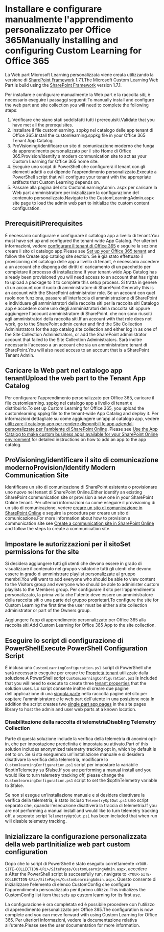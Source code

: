 # <a name="manually-installing-and-configuring-custom-learning-for-office-365"></a><span data-ttu-id="aa15a-101">Installare e configurare manualmente l'apprendimento personalizzato per Office 365</span><span class="sxs-lookup"><span data-stu-id="aa15a-101">Manually installing and configuring Custom Learning for Office 365</span></span>

<span data-ttu-id="aa15a-102">La Web part Microsoft Learning personalizzata viene creata utilizzando la versione di [SharePoint Framework](https://docs.microsoft.com/en-us/sharepoint/dev/spfx/sharepoint-framework-overview) 1.7.1.</span><span class="sxs-lookup"><span data-stu-id="aa15a-102">The Microsoft Custom Learning Web Part is build using the [SharePoint Framework](https://docs.microsoft.com/en-us/sharepoint/dev/spfx/sharepoint-framework-overview) version 1.7.1.</span></span>

<span data-ttu-id="aa15a-103">Per installare e configurare manualmente la Web part e la raccolta siti, è necessario eseguire i passaggi seguenti:</span><span class="sxs-lookup"><span data-stu-id="aa15a-103">To manually install and configure the web part and site collection you will need to complete the following steps:</span></span>

1. <span data-ttu-id="aa15a-104">Verificare che siano stati soddisfatti tutti i prerequisiti.</span><span class="sxs-lookup"><span data-stu-id="aa15a-104">Validate that you have met all the prerequisites.</span></span>
1. <span data-ttu-id="aa15a-105">Installare il file customlearning. sppkg nel catalogo delle app tenant di Office 365.</span><span class="sxs-lookup"><span data-stu-id="aa15a-105">Install the customlearning.sppkg file in your Office 365 Tenant App Catalog.</span></span>
1. <span data-ttu-id="aa15a-106">ProVisioning/identificare un sito di comunicazione moderno che funga da apprendimento personalizzato per il sito Home di Office 365.</span><span class="sxs-lookup"><span data-stu-id="aa15a-106">Provision/Identify a modern communication site to act as your Custom Learning for Office 365 home site.</span></span>
1. <span data-ttu-id="aa15a-107">Eseguire uno script di PowerShell che configurerà il tenant con gli elementi adatti a cui dipende l'apprendimento personalizzato.</span><span class="sxs-lookup"><span data-stu-id="aa15a-107">Execute a PowerShell script that will configure your tenant with the appropriate artifacts that Custom Learning depends on.</span></span>
1. <span data-ttu-id="aa15a-108">Passare alla pagina del sito CustomLearningAdmin. aspx per caricare la Web part amministratore per inizializzare la configurazione del contenuto personalizzato.</span><span class="sxs-lookup"><span data-stu-id="aa15a-108">Navigate to the CustomLearningAdmin.aspx site page to load the admin web part to initialize the custom content configuration.</span></span>

## <a name="prerequisites"></a><span data-ttu-id="aa15a-109">Prerequisiti</span><span class="sxs-lookup"><span data-stu-id="aa15a-109">Prerequisites</span></span>

<span data-ttu-id="aa15a-110">È necessario configurare e configurare il catalogo app a livello di tenant.</span><span class="sxs-lookup"><span data-stu-id="aa15a-110">You must have set up and configured the tenant-wide App Catalog.</span></span> <span data-ttu-id="aa15a-111">Per ulteriori informazioni, vedere [configurare il tenant di Office 365](https://docs.microsoft.com/en-us/sharepoint/dev/spfx/set-up-your-developer-tenant#create-app-catalog-site) e seguire la sezione creare il sito di catalogo app.</span><span class="sxs-lookup"><span data-stu-id="aa15a-111">Please see [Set up your Office 365 tenant](https://docs.microsoft.com/en-us/sharepoint/dev/spfx/set-up-your-developer-tenant#create-app-catalog-site) and follow the Create app catalog site section.</span></span> <span data-ttu-id="aa15a-112">Se è già stato effettuato il provisioning del catalogo delle app a livello di tenant, è necessario accedere a un account che disponga dei diritti di caricamento di un pacchetto per completare il processo di installazione.</span><span class="sxs-lookup"><span data-stu-id="aa15a-112">If your tenant-wide App Catalog has already been provisioned you will need access to an account that has rights to upload a package to it to complete this setup process.</span></span> <span data-ttu-id="aa15a-113">Si tratta in genere di un account con il ruolo di amministratore di SharePoint.</span><span class="sxs-lookup"><span data-stu-id="aa15a-113">Generally this is an account with the SharePoint administrator role.</span></span> <span data-ttu-id="aa15a-114">Se un account con quel ruolo non funziona, passare all'interfaccia di amministrazione di SharePoint e individuare gli amministratori della raccolta siti per la raccolta siti Catalogo app e accedere come uno degli amministratori della raccolta siti oppure aggiungere l'account amministratore di SharePoint. che non sono riusciti agli amministratori della raccolta siti.</span><span class="sxs-lookup"><span data-stu-id="aa15a-114">If an account with that role does not work, go to the SharePoint admin center and find the Site Collection Administrators for the app catalog site collection and either log in as one of the Site Collection Administrators, or add the SharePoint administrator account that failed to the Site Collection Administrators.</span></span> <span data-ttu-id="aa15a-115">Sarà inoltre necessario l'accesso a un account che sia un amministratore tenant di SharePoint.</span><span class="sxs-lookup"><span data-stu-id="aa15a-115">You will also need access to an account that is a SharePoint Tenant Admin.</span></span>

## <a name="upload-the-web-part-to-the-tenant-app-catalog"></a><span data-ttu-id="aa15a-116">Caricare la Web part nel catalogo app tenant</span><span class="sxs-lookup"><span data-stu-id="aa15a-116">Upload the web part to the Tenant App Catalog</span></span>

<span data-ttu-id="aa15a-117">Per configurare l'apprendimento personalizzato per Office 365, caricare il file customlearning. sppkg nel catalogo app a livello di tenant e distribuirlo.</span><span class="sxs-lookup"><span data-stu-id="aa15a-117">To set up Custom Learning for Office 365, you upload the customlearning.sppkg file to the tenant-wide App Catalog and deploy it.</span></span> <span data-ttu-id="aa15a-118">Per informazioni dettagliate su come aggiungere un'app al catalogo app, vedere [utilizzare il catalogo app per rendere disponibili le app aziendali personalizzate per l'ambiente di SharePoint Online](https://docs.microsoft.com/en-us/sharepoint/use-app-catalog) .</span><span class="sxs-lookup"><span data-stu-id="aa15a-118">Please see [Use the App Catalog to make custom business apps available for your SharePoint Online environment](https://docs.microsoft.com/en-us/sharepoint/use-app-catalog) for detailed instructions on how to add an app to the app catalog.</span></span>

## <a name="provisionidentify-modern-communication-site"></a><span data-ttu-id="aa15a-119">ProVisioning/identificare il sito di comunicazione moderno</span><span class="sxs-lookup"><span data-stu-id="aa15a-119">Provision/Identify Modern Communication Site</span></span>

<span data-ttu-id="aa15a-120">Identificare un sito di comunicazione di SharePoint esistente o provisionare uno nuovo nel tenant di SharePoint Online.</span><span class="sxs-lookup"><span data-stu-id="aa15a-120">Either identify an existing SharePoint communication site or provision a new one in your SharePoint Online tenant.</span></span> <span data-ttu-id="aa15a-121">Per ulteriori informazioni su come eseguire il provisioning di un sito di comunicazione, vedere [creare un sito di comunicazione in SharePoint Online](https://support.office.com/en-us/article/create-a-communication-site-in-sharepoint-online-7fb44b20-a72f-4d2c-9173-fc8f59ba50eb) e seguire la procedura per creare un sito di comunicazione.</span><span class="sxs-lookup"><span data-stu-id="aa15a-121">For more information about how to provision a communication site see [Create a communication site in SharePoint Online](https://support.office.com/en-us/article/create-a-communication-site-in-sharepoint-online-7fb44b20-a72f-4d2c-9173-fc8f59ba50eb) and follow the steps to create a communication site.</span></span>

## <a name="set-permissions-for-the-site"></a><span data-ttu-id="aa15a-122">Impostare le autorizzazioni per il sito</span><span class="sxs-lookup"><span data-stu-id="aa15a-122">Set permissions for the site</span></span>

<span data-ttu-id="aa15a-123">Si desidera aggiungere tutti gli utenti che devono essere in grado di visualizzare il contenuto nel gruppo visitatori e tutti gli utenti che devono essere in grado di amministrare playlist personalizzate al gruppo membri.</span><span class="sxs-lookup"><span data-stu-id="aa15a-123">You will want to add everyone who should be able to view content to the Visitors group and everyone who should be able to administer custom playlists to the Members group.</span></span> <span data-ttu-id="aa15a-124">Per configurare il sito per l'apprendimento personalizzato, la prima volta che l'utente deve essere un amministratore della raccolta siti o una parte del gruppo proprietari.</span><span class="sxs-lookup"><span data-stu-id="aa15a-124">To configure the site for Custom Learning the first time the user must be either a site collection administrator or part of the Owners group.</span></span>

<span data-ttu-id="aa15a-125">Aggiungere l'app di apprendimento personalizzato per Office 365 alla raccolta siti.</span><span class="sxs-lookup"><span data-stu-id="aa15a-125">Add Custom Learning for Office 365 App to the site collection.</span></span>

## <a name="execute-powershell-configuration-script"></a><span data-ttu-id="aa15a-126">Eseguire lo script di configurazione di PowerShell</span><span class="sxs-lookup"><span data-stu-id="aa15a-126">Execute PowerShell Configuration Script</span></span>

<span data-ttu-id="aa15a-127">È incluso uno `CustomLearningConfiguration.ps1` script di PowerShell che sarà necessario eseguire per creare tre [Proprietà tenant](https://docs.microsoft.com/en-us/sharepoint/dev/spfx/tenant-properties) utilizzate dalla soluzione.</span><span class="sxs-lookup"><span data-stu-id="aa15a-127">A PowerShell script `CustomLearningConfiguration.ps1` is included that you will need to execute to create three [tenant properties](https://docs.microsoft.com/en-us/sharepoint/dev/spfx/tenant-properties) that the solution uses.</span></span> <span data-ttu-id="aa15a-128">Lo script consente inoltre di creare due pagine dell'applicazione di una [singola parte](https://docs.microsoft.com/en-us/sharepoint/dev/spfx/web-parts/single-part-app-pages) nella raccolta pagine del sito per ospitare l'amministratore e le web part dell'utente in una posizione nota.</span><span class="sxs-lookup"><span data-stu-id="aa15a-128">In addition the script creates two [single part app pages](https://docs.microsoft.com/en-us/sharepoint/dev/spfx/web-parts/single-part-app-pages) in the site pages library to host the admin and user web parts at a known location.</span></span>

### <a name="disabling-telemetry-collection"></a><span data-ttu-id="aa15a-129">Disabilitazione della raccolta di telemetria</span><span class="sxs-lookup"><span data-stu-id="aa15a-129">Disabling Telemetry Collection</span></span>

<span data-ttu-id="aa15a-130">Parte di questa soluzione include la verifica della telemetria di anonimi opt-in, che per impostazione predefinita è impostata su attivato.</span><span class="sxs-lookup"><span data-stu-id="aa15a-130">Part of this solution includes anonymized telemetry tracking opt in, which by default is set to on.</span></span> <span data-ttu-id="aa15a-131">Se si sta eseguendo un'installazione manuale e si desidera disattivare la verifica della telemetria, modificare lo `CustomlearningConfiguration.ps1` script per impostare la variabile $optInTelemetry su $false.</span><span class="sxs-lookup"><span data-stu-id="aa15a-131">If you are performing a manual install and you would like to turn telemetry tracking off, please change the `CustomlearningConfiguration.ps1` script to set the $optInTelemetry variable to $false.</span></span>

<span data-ttu-id="aa15a-132">Se non si esegue un'installazione manuale e si desidera disattivare la verifica della telemetria, è stato incluso `TelemetryOptOut.ps1` uno script separato che, quando l'esecuzione disattiverà la traccia di telemetria.</span><span class="sxs-lookup"><span data-stu-id="aa15a-132">If you are not performing a manual install and would like to turn telemetry tracking off, a seperate script `TelemetryOptOut.ps1` has been included that when run will disable telemetry tracking.</span></span>

## <a name="initialize-web-part-custom-configuration"></a><span data-ttu-id="aa15a-133">Inizializzare la configurazione personalizzata della web part</span><span class="sxs-lookup"><span data-stu-id="aa15a-133">Initialize web part custom configuration</span></span>

<span data-ttu-id="aa15a-134">Dopo che lo script di PowerShell è stato eseguito correttamente `<YOUR-SITE-COLLECTION-URL>/SitePages/CustomLearningAdmin.aspx`, accedere a.</span><span class="sxs-lookup"><span data-stu-id="aa15a-134">After the PowerShell script is successfully run, navigate to `<YOUR-SITE-COLLECTION-URL>/SitePages/CustomLearningAdmin.aspx`.</span></span> <span data-ttu-id="aa15a-135">Questo consente di inizializzare l'elemento di elenco CustomConfig che configura l'apprendimento personalizzato per il primo utilizzo.</span><span class="sxs-lookup"><span data-stu-id="aa15a-135">This initializes the CustomConfig list item that sets up custom learning for its first use.</span></span>

<span data-ttu-id="aa15a-136">La configurazione è ora completata ed è possibile procedere con l'utilizzo di apprendimento personalizzato per Office 365.</span><span class="sxs-lookup"><span data-stu-id="aa15a-136">The configuration is now complete and you can move forward with using Custom Learning for Office 365.</span></span> <span data-ttu-id="aa15a-137">Per ulteriori informazioni, vedere la documentazione relativa all'utente.</span><span class="sxs-lookup"><span data-stu-id="aa15a-137">Please see the user documentation for more information.</span></span>